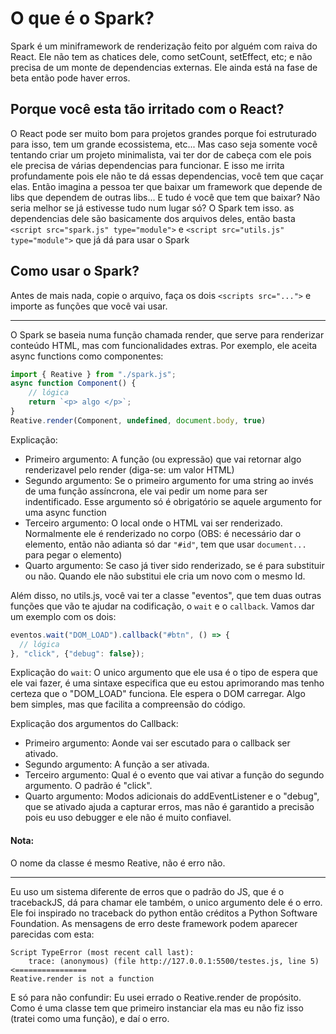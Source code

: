 # O que é o Spark?
  Spark é um miniframework de renderização feito por alguém com raiva do React. Ele não tem as chatices dele, como setCount, setEffect, etc; e não precisa de um monte de dependencias externas.
  Ele ainda está na fase de beta então pode haver erros.

  ## Porque você esta tão irritado com o React?
  O React pode ser muito bom para projetos grandes porque foi estruturado para isso, tem um grande ecossistema, etc... Mas caso seja somente você tentando criar um projeto minimalista, vai ter dor de cabeça
  com ele pois ele precisa de várias dependencias para funcionar. E isso me irrita profundamente pois ele não te dá essas dependencias, você tem que caçar elas. Então imagina a pessoa ter que baixar um framework 
  que depende de libs que dependem de outras libs... E tudo é você que tem que baixar? Não seria melhor se já estivesse tudo num lugar só? O Spark tem isso. as dependencias dele são basicamente dos arquivos deles,
  então basta ``<script src="spark.js" type="module">`` e ``<script src="utils.js" type="module">`` que já dá para usar o Spark

## Como usar o Spark?
Antes de mais nada, copie o arquivo, faça os dois ``<scripts src="...">`` e importe as funções que você vai usar.

---
O Spark se baseia numa função chamada render, que serve para renderizar conteúdo HTML, mas com funcionalidades extras. Por exemplo, ele aceita async functions como componentes:
```JavaScript
import { Reative } from "./spark.js";
async function Component() {
    // lógica
    return `<p> algo </p>`; 
}
Reative.render(Component, undefined, document.body, true)
```

Explicação:
- Primeiro argumento: A função (ou expressão) que vai retornar algo renderizavel pelo render (diga-se: um valor HTML)
- Segundo argumento: Se o primeiro argumento for uma string ao invés de uma função assíncrona, ele vai pedir um nome para ser indentificado. Esse argumento só é obrigatório se aquele argumento for uma async function
- Terceiro argumento: O local onde o HTML vai ser renderizado. Normalmente ele é renderizado no corpo (OBS: é necessário dar o elemento, então não adianta só dar ``"#id"``, tem que usar ``document...`` para pegar o elemento)
- Quarto argumento: Se caso já tiver sido renderizado, se é para substituir ou não. Quando ele não substitui ele cria um novo com o mesmo Id.

Além disso, no utils.js, você vai ter a classe "eventos", que tem duas outras funções que vão te ajudar na codificação, o ``wait`` e o ``callback``. Vamos dar um exemplo com os dois:
  
  ```JavaScript
eventos.wait("DOM_LOAD").callback("#btn", () => {
    // lógica
}, "click", {"debug": false});
  ```
Explicação do ``wait``: O unico argumento que ele usa é o tipo de espera que ele vai fazer, é uma sintaxe especifica que eu estou aprimorando mas tenho certeza que o "DOM_LOAD" funciona. Ele espera o DOM carregar. Algo bem simples,
mas que facilita a compreensão do código.

Explicação dos argumentos do Callback:
- Primeiro argumento: Aonde vai ser escutado para o callback ser ativado.
- Segundo argumento: A função a ser ativada.
- Terceiro argumento: Qual é o evento que vai ativar a função do segundo argumento. O padrão é "click".
- Quarto argumento: Modos adicionais do addEventListener e o "debug", que se ativado ajuda a capturar erros, mas não é garantido a precisão pois eu uso debugger e ele não é muito confiavel.

#### Nota:
O nome da classe é mesmo Reative, não é erro não.

---
Eu uso um sistema diferente de erros que o padrão do JS, que é o tracebackJS, dá para chamar ele também, o unico argumento dele é o erro. Ele foi inspirado no traceback do python então créditos a
Python Software Foundation. As mensagens de erro deste framework podem aparecer parecidas com esta:
```Error
Script TypeError (most recent call last):
    trace: (anonymous) (file http://127.0.0.1:5500/testes.js, line 5) <================
Reative.render is not a function
```
E só para não confundir: Eu usei errado o Reative.render de propósito. Como é uma classe tem que primeiro instanciar ela mas eu não fiz isso (tratei como uma função), e daí o erro.

